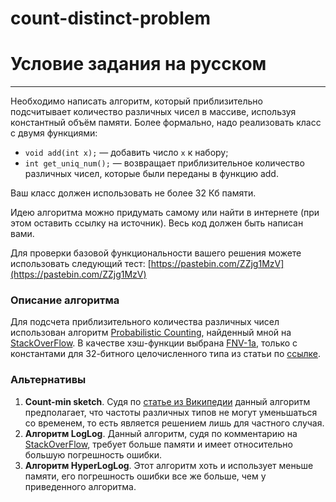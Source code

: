 # count-distinct-problem
# Условие задания на русском
---
Необходимо написать алгоритм, который приблизительно подсчитывает количество различных чисел в массиве, используя константный объём памяти.
Более формально, надо реализовать класс с двумя функциями:

- ```void add(int x);``` — добавить число ```x``` к набору;
- ```int get_uniq_num();``` — возвращает приблизительное количество различных чисел, которые были переданы в функцию add.

Ваш класс должен использовать не более 32 Кб памяти. 

Идею алгоритма можно придумать самому или найти в интернете (при этом оставить ссылку на источник). Весь код должен быть написан вами.

Для проверки базовой функциональности вашего решения можете использовать следующий тест: [https://pastebin.com/ZZjg1MzV](https://pastebin.com/ZZjg1MzV)

### Описание алгоритма
Для подсчета приблизительного количества различных чисел использован алгоритм [Probabilistic Counting](http://www.cse.unsw.edu.au/~cs9314/07s1/lectures/Lin_CS9314_References/fm85.pdf), найденный мной на [StackOverFlow](https://stackoverflow.com/a/35219704). В качестве хэш-функции выбрана [FNV-1a](https://en.wikipedia.org/wiki/Fowler%E2%80%93Noll%E2%80%93Vo_hash_function#FNV-1a_hash), только с константами для 32-битного целочисленного типа из статьи по [ссылке](https://ru.wikipedia.org/wiki/FNV#%D0%9C%D0%BE%D0%B4%D0%B8%D1%84%D0%B8%D0%BA%D0%B0%D1%86%D0%B8%D0%B8).

### Альтернативы
1. **Count-min sketch**. Судя по [статье из Википедии](https://en.wikipedia.org/wiki/Count%E2%80%93min_sketch) данный алгоритм предполагает, что частоты различных типов не могут уменьшаться со временем, то есть является решением лишь для частного случая.
2. **Алгоритм LogLog**. Данный алгоритм, судя по комментарию на [StackOverFlow](https://stackoverflow.com/a/35219704), требует больше памяти и имеет относительно большую погрешность ошибки.
3. **Алгоритм HyperLogLog**. Этот алгоритм хоть и использует меньше памяти, его погрешность ошибки все же больше, чем у приведенного алгоритма.
